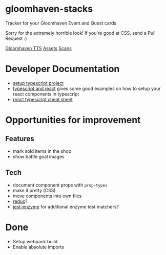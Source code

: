 # gloomhaven-stacks
Tracker for your Gloomhaven Event and Quest cards

Sorry for the extremely horrible look! If you're good at CSS, send a Pull Request :)

[Gloomhaven TTS](https://github.com/saizai/gloomhaven_tts/)
[Assets](https://drive.google.com/drive/folders/1SiXb3u2mJbN-Dg2j3Rb-y5amnRJSXIDc)
[Scans](https://github.com/any2cards/gloomhaven)


# Developer Documentation
* [setup typescript project](https://medium.com/@mateuszsokola/configuring-react-16-jest-enzyme-typescript-7122e1a1e6e8)
* [typescript and react](https://levelup.gitconnected.com/ultimate-react-component-patterns-with-typescript-2-8-82990c516935)
  gives some good examples on how to setup your react components in typescript
* [react typescript cheat sheet](https://github.com/sw-yx/react-typescript-cheatsheet)  
# Opportunities for improvement
## Features
* mark sold items in the shop
* show battle goal images 

## Tech
* document component props with `prop-types`
* make it pretty (CSS)
* move components into own files
* [redux](https://redux.js.org/)?
* [jest-enzyme](https://github.com/FormidableLabs/enzyme-matchers/tree/master/packages/jest-enzyme) for additional enzyme test matchers?

# Done
* Setup webpack build
* Enable absolute imports  

